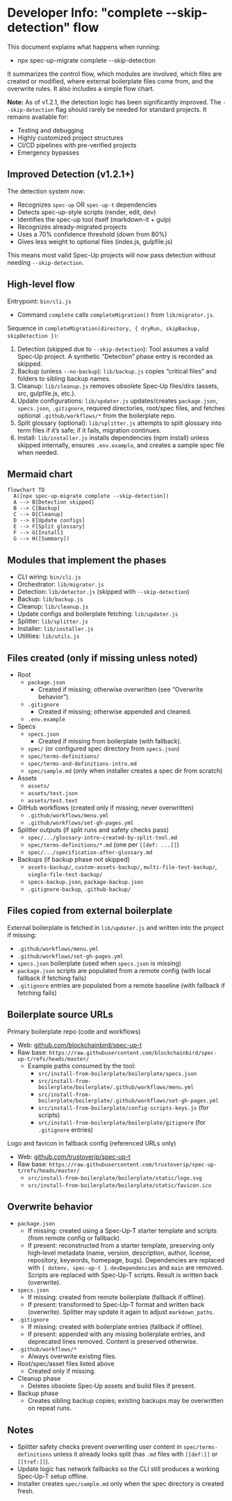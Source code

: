 # Developer Info: "complete --skip-detection" flow

This document explains what happens when running:

- npx spec-up-migrate complete --skip-detection

It summarizes the control flow, which modules are involved, which files are created or modified, where external boilerplate files come from, and the overwrite rules. It also includes a simple flow chart.

**Note:** As of v1.2.1, the detection logic has been significantly improved. The `--skip-detection` flag should rarely be needed for standard projects. It remains available for:
- Testing and debugging
- Highly customized project structures
- CI/CD pipelines with pre-verified projects
- Emergency bypasses

## Improved Detection (v1.2.1+)

The detection system now:
- Recognizes `spec-up` OR `spec-up-t` dependencies
- Detects spec-up-style scripts (render, edit, dev)
- Identifies the spec-up tool itself (markdown-it + gulp)
- Recognizes already-migrated projects
- Uses a 70% confidence threshold (down from 80%)
- Gives less weight to optional files (index.js, gulpfile.js)

This means most valid Spec-Up projects will now pass detection without needing `--skip-detection`.

## High-level flow

Entrypoint: `bin/cli.js`

- Command `complete` calls `completeMigration()` from `lib/migrator.js`.

Sequence in `completeMigration(directory, { dryRun, skipBackup, skipDetection })`:

1. Detection (skipped due to `--skip-detection`): Tool assumes a valid Spec‑Up project. A synthetic “Detection” phase entry is recorded as skipped.
1. Backup (unless `--no-backup`): `lib/backup.js` copies “critical files” and folders to sibling backup names.
1. Cleanup: `lib/cleanup.js` removes obsolete Spec‑Up files/dirs (assets, src, gulpfile.js, etc.).
1. Update configurations: `lib/updater.js` updates/creates `package.json`, `specs.json`, `.gitignore`, required directories, root/spec files, and fetches optional `.github/workflows/*` from the boilerplate repo.
1. Split glossary (optional): `lib/splitter.js` attempts to split glossary into term files if it’s safe; if it fails, migration continues.
1. Install: `lib/installer.js` installs dependencies (npm install) unless skipped internally, ensures `.env.example`, and creates a sample spec file when needed.


## Mermaid chart

```mermaid
flowchart TD
  A([npx spec-up-migrate complete --skip-detection])
  A --> B[Detection skipped]
  B --> C[Backup]
  C --> D[Cleanup]
  D --> E[Update configs]
  E --> F[Split glossary]
  F --> G[Install]
  G --> H([Summary])
```

## Modules that implement the phases

- CLI wiring: `bin/cli.js`
- Orchestrator: `lib/migrator.js`
- Detection: `lib/detector.js` (skipped with `--skip-detection`)
- Backup: `lib/backup.js`
- Cleanup: `lib/cleanup.js`
- Update configs and boilerplate fetching: `lib/updater.js`
- Splitter: `lib/splitter.js`
- Installer: `lib/installer.js`
- Utilities: `lib/utils.js`

## Files created (only if missing unless noted)

- Root
  - `package.json`
    - Created if missing; otherwise overwritten (see “Overwrite behavior”).
  - `.gitignore`
    - Created if missing; otherwise appended and cleaned.
  - `.env.example`
- Specs
  - `specs.json`
    - Created if missing from boilerplate (with fallback).
  - `spec/` (or configured spec directory from `specs.json`)
  - `spec/terms-definitions/`
  - `spec/terms-and-definitions-intro.md`
  - `spec/sample.md` (only when installer creates a spec dir from scratch)
- Assets
  - `assets/`
  - `assets/test.json`
  - `assets/test.text`
- GitHub workflows (created only if missing; never overwritten)
  - `.github/workflows/menu.yml`
  - `.github/workflows/set-gh-pages.yml`
- Splitter outputs (if split runs and safety checks pass)
  - `spec/.../glossary-intro-created-by-split-tool.md`
  - `spec/terms-definitions/*.md` (one per `[[def: ...]]`)
  - `spec/.../specification-after-glossary.md`
- Backups (if backup phase not skipped)
  - `assets-backup/`, `custom-assets-backup/`, `multi-file-test-backup/`, `single-file-test-backup/`
  - `specs-backup.json`, `package-backup.json`
  - `.gitignore-backup`, `.github-backup/`

## Files copied from external boilerplate

External boilerplate is fetched in `lib/updater.js` and written into the project if missing:

- `.github/workflows/menu.yml`
- `.github/workflows/set-gh-pages.yml`
- `specs.json` boilerplate (used when `specs.json` is missing)
- `package.json` scripts are populated from a remote config (with local fallback if fetching fails)
- `.gitignore` entries are populated from a remote baseline (with fallback if fetching fails)

## Boilerplate source URLs

Primary boilerplate repo (code and workflows)

- Web: [github.com/blockchainbird/spec-up-t](https://github.com/blockchainbird/spec-up-t)
- Raw base: `https://raw.githubusercontent.com/blockchainbird/spec-up-t/refs/heads/master/`
  - Example paths consumed by the tool:
    - `src/install-from-boilerplate/boilerplate/specs.json`
    - `src/install-from-boilerplate/boilerplate/.github/workflows/menu.yml`
    - `src/install-from-boilerplate/boilerplate/.github/workflows/set-gh-pages.yml`
    - `src/install-from-boilerplate/config-scripts-keys.js` (for scripts)
    - `src/install-from-boilerplate/boilerplate/gitignore` (for `.gitignore` entries)

Logo and favicon in fallback config (referenced URLs only)

- Web: [github.com/trustoverip/spec-up-t](https://github.com/trustoverip/spec-up-t)
- Raw base: `https://raw.githubusercontent.com/trustoverip/spec-up-t/refs/heads/master/`
  - `src/install-from-boilerplate/boilerplate/static/logo.svg`
  - `src/install-from-boilerplate/boilerplate/static/favicon.ico`

## Overwrite behavior

- `package.json`
  - If missing: created using a Spec‑Up‑T starter template and scripts (from remote config or fallback).
  - If present: reconstructed from a starter template, preserving only high‑level metadata (name, version, description, author, license, repository, keywords, homepage, bugs). Dependencies are replaced with `{ dotenv, spec-up-t }`. `devDependencies` and `main` are removed. Scripts are replaced with Spec‑Up‑T scripts. Result is written back (overwrite).
- `specs.json`
  - If missing: created from remote boilerplate (fallback if offline).
  - If present: transformed to Spec‑Up‑T format and written back (overwrite). Splitter may update it again to adjust `markdown_paths`.
- `.gitignore`
  - If missing: created with boilerplate entries (fallback if offline).
  - If present: appended with any missing boilerplate entries, and deprecated lines removed. Content is preserved otherwise.
- `.github/workflows/*`
  - Always overwrite existing files.
- Root/spec/asset files listed above
  - Created only if missing.
- Cleanup phase
  - Deletes obsolete Spec‑Up assets and build files if present.
- Backup phase
  - Creates sibling backup copies; existing backups may be overwritten on repeat runs.

## Notes

- Splitter safety checks prevent overwriting user content in `spec/terms-definitions` unless it already looks split (has `.md` files with `[[def:]]` or `[[tref:]]`).
- Update logic has network fallbacks so the CLI still produces a working Spec‑Up‑T setup offline.
- Installer creates `spec/sample.md` only when the spec directory is created fresh.
